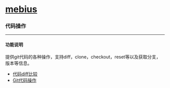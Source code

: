 # [mebius](https://g.hz.netease.com/qa-tech/mebius)

### 代码操作

------

#### 功能说明

提供git代码的各种操作，支持diff，clone，checkout，reset等以及获取分支，版本等信息。

- [代码diff比较](docs/codeDiff.md)
- [Git代码操作](docs/gitOperate.md)

